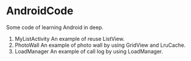 AndroidCode
===========

Some code of learning Android in deep.  
1. MyListActivity An example of reuse ListView.  
2. PhotoWall An example of photo wall by using GridView and LruCache.  
3. LoadManager An example of call log by using LoadManager.

